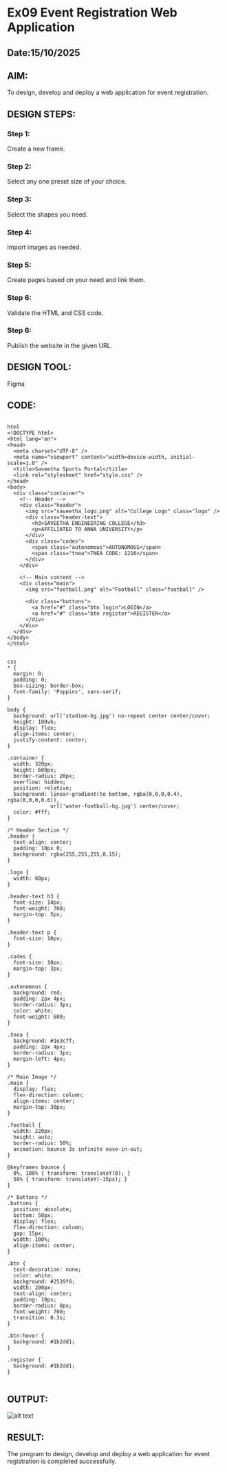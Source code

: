# Ex09 Event Registration Web Application
## Date:15/10/2025

## AIM:
To design, develop and deploy a web application for event registration.

## DESIGN STEPS:

### Step 1:
Create a new frame.

### Step 2:
Select any one preset size of your choice.

### Step 3:
Select the shapes you need.

### Step 4:
Import images as needed.

### Step 5:
Create pages based on your need and link them.

### Step 6:

Validate the HTML and CSS code.

### Step 6:

Publish the website in the given URL.

## DESIGN TOOL:
Figma

## CODE:

```

html
<!DOCTYPE html>
<html lang="en">
<head>
  <meta charset="UTF-8" />
  <meta name="viewport" content="width=device-width, initial-scale=1.0" />
  <title>Saveetha Sports Portal</title>
  <link rel="stylesheet" href="style.css" />
</head>
<body>
  <div class="container">
    <!-- Header -->
    <div class="header">
      <img src="saveetha_logo.png" alt="College Logo" class="logo" />
      <div class="header-text">
        <h3>SAVEETHA ENGINEERING COLLEGE</h3>
        <p>AFFILIATED TO ANNA UNIVERSITY</p>
      </div>
      <div class="codes">
        <span class="autonomous">AUTONOMOUS</span>
        <span class="tnea">TNEA CODE: 1216</span>
      </div>
    </div>

    <!-- Main content -->
    <div class="main">
      <img src="football.png" alt="Football" class="football" />

      <div class="buttons">
        <a href="#" class="btn login">LOGIN</a>
        <a href="#" class="btn register">REGISTER</a>
      </div>
    </div>
  </div>
</body>
</html>


css
* {
  margin: 0;
  padding: 0;
  box-sizing: border-box;
  font-family: 'Poppins', sans-serif;
}

body {
  background: url('stadium-bg.jpg') no-repeat center center/cover;
  height: 100vh;
  display: flex;
  align-items: center;
  justify-content: center;
}

.container {
  width: 320px;
  height: 600px;
  border-radius: 20px;
  overflow: hidden;
  position: relative;
  background: linear-gradient(to bottom, rgba(0,0,0,0.4), rgba(0,0,0,0.6)),
              url('water-football-bg.jpg') center/cover;
  color: #fff;
}

/* Header Section */
.header {
  text-align: center;
  padding: 10px 0;
  background: rgba(255,255,255,0.15);
}

.logo {
  width: 60px;
}

.header-text h3 {
  font-size: 14px;
  font-weight: 700;
  margin-top: 5px;
}

.header-text p {
  font-size: 10px;
}

.codes {
  font-size: 10px;
  margin-top: 3px;
}

.autonomous {
  background: red;
  padding: 2px 4px;
  border-radius: 3px;
  color: white;
  font-weight: 600;
}

.tnea {
  background: #1e3cff;
  padding: 2px 4px;
  border-radius: 3px;
  margin-left: 4px;
}

/* Main Image */
.main {
  display: flex;
  flex-direction: column;
  align-items: center;
  margin-top: 30px;
}

.football {
  width: 220px;
  height: auto;
  border-radius: 50%;
  animation: bounce 3s infinite ease-in-out;
}

@keyframes bounce {
  0%, 100% { transform: translateY(0); }
  50% { transform: translateY(-15px); }
}

/* Buttons */
.buttons {
  position: absolute;
  bottom: 50px;
  display: flex;
  flex-direction: column;
  gap: 15px;
  width: 100%;
  align-items: center;
}

.btn {
  text-decoration: none;
  color: white;
  background: #2539f8;
  width: 200px;
  text-align: center;
  padding: 10px;
  border-radius: 8px;
  font-weight: 700;
  transition: 0.3s;
}

.btn:hover {
  background: #1b2dd1;
}

.register {
  background: #1b2dd1;
}


```


## OUTPUT:

![alt text](image.jpg)

## RESULT:
The program to design, develop and deploy a web application for event registration is completed successfully.
